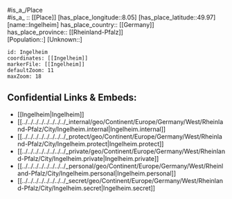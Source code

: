 ﻿---
location: [49.97,8.05] 
mapzoom: [7,12] 
mapmarker: city 
type: City
tags:
- geo/City


SpocWebEntityId: 31110
isDeleted: false
confidential: public

---
#is_a_/Place  
#is_a_ :: [[Place]] 
[has_place_longitude::8.05] 
[has_place_latitude::49.97] 
[name::Ingelheim] 
has_place_country:: [[Germany]]  
has_place_province:: [[Rheinland-Pfalz]]  
[Population::] 
[Unknown::] 


```leaflet
id: Ingelheim
coordinates: [[Ingelheim]] 
markerFile: [[Ingelheim]] 
defaultZoom: 11 
maxZoom: 18
```


## Confidential Links & Embeds: 
- [[Ingelheim|Ingelheim]]  
- [[../../../../../../../../_internal/geo/Continent/Europe/Germany/West/Rheinland-Pfalz/City/Ingelheim.internal|Ingelheim.internal]] 
- [[../../../../../../../../_protect/geo/Continent/Europe/Germany/West/Rheinland-Pfalz/City/Ingelheim.protect|Ingelheim.protect]] 
- [[../../../../../../../../_private/geo/Continent/Europe/Germany/West/Rheinland-Pfalz/City/Ingelheim.private|Ingelheim.private]] 
- [[../../../../../../../../_personal/geo/Continent/Europe/Germany/West/Rheinland-Pfalz/City/Ingelheim.personal|Ingelheim.personal]] 
- [[../../../../../../../../_secret/geo/Continent/Europe/Germany/West/Rheinland-Pfalz/City/Ingelheim.secret|Ingelheim.secret]] 
